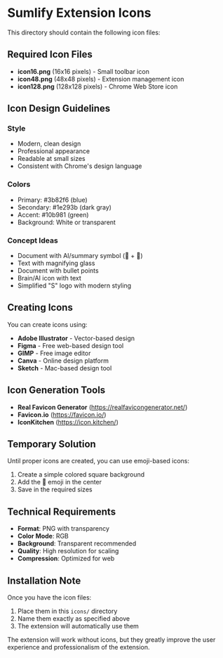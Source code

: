 # Sumlify Extension Icons

This directory should contain the following icon files:

## Required Icon Files

- **icon16.png** (16x16 pixels) - Small toolbar icon
- **icon48.png** (48x48 pixels) - Extension management icon
- **icon128.png** (128x128 pixels) - Chrome Web Store icon

## Icon Design Guidelines

### Style
- Modern, clean design
- Professional appearance
- Readable at small sizes
- Consistent with Chrome's design language

### Colors
- Primary: #3b82f6 (blue)
- Secondary: #1e293b (dark gray)
- Accent: #10b981 (green)
- Background: White or transparent

### Concept Ideas
- Document with AI/summary symbol (📝 + 🤖)
- Text with magnifying glass
- Document with bullet points
- Brain/AI icon with text
- Simplified "S" logo with modern styling

## Creating Icons

You can create icons using:
- **Adobe Illustrator** - Vector-based design
- **Figma** - Free web-based design tool
- **GIMP** - Free image editor
- **Canva** - Online design platform
- **Sketch** - Mac-based design tool

## Icon Generation Tools

- **Real Favicon Generator** (https://realfavicongenerator.net/)
- **Favicon.io** (https://favicon.io/)
- **IconKitchen** (https://icon.kitchen/)

## Temporary Solution

Until proper icons are created, you can use emoji-based icons:
1. Create a simple colored square background
2. Add the 📝 emoji in the center
3. Save in the required sizes

## Technical Requirements

- **Format**: PNG with transparency
- **Color Mode**: RGB
- **Background**: Transparent recommended
- **Quality**: High resolution for scaling
- **Compression**: Optimized for web

## Installation Note

Once you have the icon files:
1. Place them in this `icons/` directory
2. Name them exactly as specified above
3. The extension will automatically use them

The extension will work without icons, but they greatly improve the user experience and professionalism of the extension.
